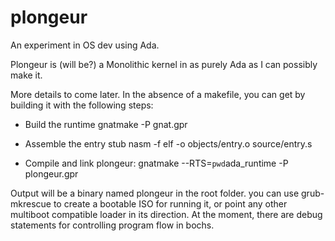 plongeur
========

An experiment in OS dev using Ada.

Plongeur is (will be?) a Monolithic kernel in as purely Ada as I can possibly make it.

More details to come later. In the absence of a makefile, you can get by building it with the following steps:

* Build the runtime
gnatmake -P gnat.gpr

* Assemble the entry stub
nasm -f elf -o objects/entry.o source/entry.s

* Compile and link plongeur:
gnatmake --RTS=`pwd`ada_runtime -P plongeur.gpr

Output will be a binary named plongeur in the root folder. you can use grub-mkrescue to create a bootable ISO for running it, or point any other multiboot compatible loader in its direction.
At the moment, there are debug statements for controlling program flow in bochs.


